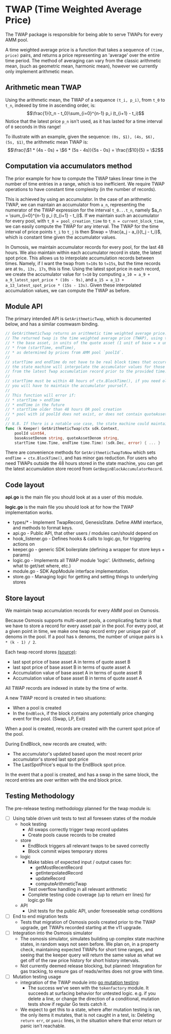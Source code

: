 # TWAP (Time Weighted Average Price)

The TWAP package is responsible for being able to serve TWAPs for every AMM pool.

A time weighted average price is a function that takes a sequence of `(time, price)` pairs, and returns a price representing an 'average' over the entire time period. The method of averaging can vary from the classic arithmetic mean, (such as geometric mean, harmonic mean), however we currently only implement arithmetic mean.

## Arithmetic mean TWAP

Using the arithmetic mean, the TWAP of a sequence `(t_i, p_i)`, from `t_0` to `t_n`, indexed by time in ascending order, is: $$\frac{1}{t_n - t_0}\sum_{i=0}^{n-1} p_i (t_{i+1} - t_i)$$
Notice that the latest price `p_n` isn't used, as it has lasted for a time interval of `0` seconds in this range!

To illustrate with an example, given the sequence: `(0s, $1), (4s, $6), (5s, $1)`, the arithmetic mean TWAP is: 
$$\frac{\$1 * (4s - 0s) + \$6 * (5s - 4s)}{5s - 0s} = \frac{\$10}{5} = \$2$$

## Computation via accumulators method

The prior example for how to compute the TWAP takes linear time in the number of time entries in a range, which is too inefficient. We require TWAP operations to have constant time complexity (in the number of records).

This is achieved by using an accumulator. In the case of an arithmetic TWAP, we can maintain an accumulator from `a_n`, representing the numerator of the TWAP expression for the interval `t_0...t_n`, namely $a_n = \sum_{i=0}^{n-1} p_i (t_{i+1} - t_i)$. If we maintain such an accumulator for every pool, with `t_0 = pool_creation_time` to `t_n = current_block_time`, we can easily compute the TWAP for any interval. The TWAP for the time interval of price points `t_i` to `t_j` is then $twap = \frac{a_j - a_i}{t_j - t_i}$, which is constant time given the accumulator values.

In Osmosis, we maintain accumulator records for every pool, for the last 48 hours. We also maintain within each accumulator record in state, the latest spot price. This allows us to interpolate accumulation records between times. Namely, if I want the twap from `t=10s` to `t=15s`, but the time records are at `9s, 13s, 17s`, this is fine. Using the latest spot price in each record, we create the accumulator value for `t=10` by computing `a_10 = a_9 + a_9_latest_spot_price * (10s - 9s)`, and `a_15 = a_13 + a_13_latest_spot_price * (15s - 13s)`. Given these interpolated accumulation values, we can compute the TWAP as before.


## Module API

The primary intended API is `GetArithmeticTwap`, which is documented below, and has a similar cosmwasm binding.

```go
// GetArithmeticTwap returns an arithmetic time weighted average price.
// The returned twap is the time weighted average price (TWAP), using the arithmetic mean, of:
// * the base asset, in units of the quote asset (1 unit of base = x units of quote)
// * from (startTime, endTime),
// * as determined by prices from AMM pool `poolId`.
//
// startTime and endTime do not have to be real block times that occurred,
// the state machine will interpolate the accumulator values for those times
// from the latest Twap accumulation record prior to the provided time.
//
// startTime must be within 48 hours of ctx.BlockTime(), if you need older TWAPs,
// you will have to maintain the accumulator yourself.
//
// This function will error if:
// * startTime > endTime
// * endTime in the future
// * startTime older than 48 hours OR pool creation
// * pool with id poolId does not exist, or does not contain quoteAssetDenom, baseAssetDenom
//
// N.B. If there is a notable use case, the state machine could maintain more historical records, e.g. at one per hour.
func (k Keeper) GetArithmeticTwap(ctx sdk.Context,
	poolId uint64,
	baseAssetDenom string, quoteAssetDenom string,
	startTime time.Time, endTime time.Time) (sdk.Dec, error) { ... }
```

There are convenience methods for `GetArithmeticTwapToNow` which sets `endTime = ctx.BlockTime()`, and has minor gas reduction.
For users who need TWAPs outside the 48 hours stored in the state machine, you can get the latest accumulation store record from `GetBeginBlockAccumulatorRecord`.

## Code layout

**api.go** is the main file you should look at as a user of this module.

**logic.go** is the main file you should look at for how the TWAP implementation works.

- types/* - Implement TwapRecord, GenesisState. Define AMM interface, and methods to format keys.
- api.go - Public API, that other users / modules can/should depend on
- hook_listener.go - Defines hooks & calls to logic.go, for triggering actions on 
- keeper.go - generic SDK boilerplate (defining a wrapper for store keys + params)
- logic.go - Implements all TWAP module 'logic'. (Arithmetic, defining what to get/set where, etc.)
- module.go - SDK AppModule interface implementation.
- store.go - Managing logic for getting and setting things to underlying stores

## Store layout

We maintain twap accumulation records for every AMM pool on Osmosis. 

Because Osmosis supports multi-asset pools, a complicating factor is that we have to store a record for every asset pair in the pool.
For every pool, at a given point in time, we make one twap record entry per unique pair of denoms in the pool. If a pool has `k` denoms, the number of unique pairs is `k * (k - 1) / 2`.

Each twap record stores [(source)](https://github.com/osmosis-labs/osmosis/tree/main/proto/osmosis/gamm/twap):
* last spot price of base asset A in terms of quote asset B
* last spot price of base asset B in terms of quote asset A
* Accumulation value of base asset A in terms of quote asset B
* Accumulation value of base asset B in terms of quote asset A

All TWAP records are indexed in state by the time of write.

A new TWAP record is created in two situations:
* When a pool is created
* In the `EndBlock`, if the block contains any potentially price changing event for the pool. (Swap, LP, Exit)

When a pool is created, records are created with the current spot price of the pool.

During EndBlock, new records are created, with:
* The accumulator's updated based upon the most recent prior accumulator's stored last spot price
* The LastSpotPrice's equal to the EndBlock spot price.

In the event that a pool is created, and has a swap in the same block, the record entries are over written with the end block price.

## Testing Methodology

The pre-release testing methodology planned for the twap module is:

- [ ] Using table driven unit tests to test all foreseen states of the module
    - hook testing
        - All swaps correctly trigger twap record updates
        - Create pools cause records to be created
    - store
        - EndBlock triggers all relevant twaps to be saved correctly
        - Block commit wipes temporary stores
    - logic
        - Make tables of expected input / output cases for:
          - getMostRecentRecord
          - getInterpolatedRecord
          - updateRecord
          - computeArithmeticTwap
        - Test overflow handling in all relevant arithmetic
        - Complete testing code coverage (up to return err lines) for logic.go file
    - API
        - Unit tests for the public API, under foreseeable setup conditions
- [ ] End to end migration tests
    - Tests that migration of Osmosis pools created prior to the TWAP upgrade, get TWAPs recorded starting at the v11 upgrade.
- [ ] Integration into the Osmosis simulator
    - The osmosis simulator, simulates building up complex state machine states, in random ways not seen before. We plan on, in a property check, maintaining expected TWAPs for short time ranges, and seeing that the keeper query will return the same value as what we get off of the raw price history for short history intervals.
    - Not currently deemed release blocking, but planned: Integration for gas tracking, to ensure gas of reads/writes does not grow with time.
- [ ] Mutation testing usage
    - integration of the TWAP module into [go mutation testing](https://github.com/osmosis-labs/go-mutesting): 
        - The success we've seen with the `tokenfactory` module. It succeeds at surfacing behavior for untested logic.
          e.g. if you delete a line, or change the direction of a conditional, mutation tests show if regular Go tests catch it.
    - We expect to get this to a state, where after mutation testing is ran, the only items it mutates, that is not caught in a test, is: Deleting `return err`, or `panic` lines, in the situation where that error return or panic isn't reachable.